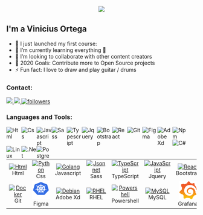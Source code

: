 <p align="center">
  <a href="https://git.io/typing-svg">
     <img src="https://readme-typing-svg.herokuapp.com?size=27&center=true&lines=Welcome+to+my+Profile;Full-stack+developer;Always+Learning">
  </a>
</p>



## I'm a Vinicius Ortega
- 🔭 I just launched my first course:
- 🌱 I’m currently learning everything 🤣
- 👯 I’m looking to collaborate with other content creators
- 🥅 2020 Goals: Contribute more to Open Source projects
- ⚡ Fun fact: I love to draw and play guitar / drums

### Contact:
  <a title="Visit my profile" href="https://www.linkedin.com/in/vinicius-ortega">
    <img src="https://img.shields.io/badge/LinkedIn-0077B5?style=for-the-badge&logo=linkedin&logoColor=white">
  </a>
  <a title="Contact me" href="mailto: viniciuscodc@gmail.com"> 
    <img src="https://img.shields.io/badge/Gmail-D14836?style=for-the-badge&logo=gmail&logoColor=white">
  </a>
  <a href="https://github.com/viniciuscodc">
    <img alt="followers" title="Follow me on Github" src="https://img.shields.io/github/followers/viniciuscodc?color=236ad3&labelColor=1155ba&style=for-the-badge&logo=github&label=Follow"/></a>

### Languages and Tools:

<img title="Html" width="40px" align="left" src="https://cdn.jsdelivr.net/gh/devicons/devicon/icons/html5/html5-original.svg" >
<img title="Css" width="40px" align="left" src="https://cdn.jsdelivr.net/gh/devicons/devicon/icons/css3/css3-original.svg" >
<img title="Javascript" width="40px" align="left" src="https://cdn.jsdelivr.net/gh/devicons/devicon/icons/javascript/javascript-original.svg" >
<img title="Sass" width="40px" align="left" src="https://cdn.jsdelivr.net/gh/devicons/devicon/icons/sass/sass-original.svg" >
<img title="Typescript" title="HTML" width="40px" align="left" src="https://cdn.jsdelivr.net/gh/devicons/devicon/icons/typescript/typescript-original.svg">
<img title="Jquery" width="40px" align="left" src="https://cdn.jsdelivr.net/gh/devicons/devicon/icons/jquery/jquery-original.svg">
<img title="Bootstrap" width="40px" align="left" src="https://cdn.jsdelivr.net/gh/devicons/devicon/icons/bootstrap/bootstrap-plain.svg">
<img title="React" width="40px" align="left" src="https://cdn.jsdelivr.net/gh/devicons/devicon/icons/react/react-original.svg">
<img title="Git" width="40px" align="left" src="https://cdn.jsdelivr.net/gh/devicons/devicon/icons/git/git-original.svg">
<img title="Figma" width="40px" align="left" src="https://cdn.jsdelivr.net/gh/devicons/devicon/icons/figma/figma-original.svg">
<img title="Adobe Xd" width="40px" align="left" src="https://cdn.jsdelivr.net/gh/devicons/devicon/icons/xd/xd-plain.svg">
<img title="Npm" width="40px" align="left" src="https://cdn.jsdelivr.net/gh/devicons/devicon/icons/npm/npm-original-wordmark.svg">
<img title="C#" width="40px" align="left" src="https://cdn.jsdelivr.net/gh/devicons/devicon/icons/csharp/csharp-original.svg" >
<img title="Linux" width="40px" align="left" src="https://cdn.jsdelivr.net/gh/devicons/devicon/icons/linux/linux-original.svg" >
<img title=".Net" width="40px" align="left" src="https://cdn.jsdelivr.net/gh/devicons/devicon/icons/dot-net/dot-net-plain-wordmark.svg" >
<img title="Postgre" width="40px" align="left" src="https://cdn.jsdelivr.net/gh/devicons/devicon/icons/postgresql/postgresql-original.svg" >

<table>
  <tr>
    <td align="center" width="96">
      <a href="#macropower-tech">
        <img src="https://cdn.jsdelivr.net/gh/devicons/devicon/icons/html5/html5-original.svg" width="48" height="48" alt="Html" />
      </a>
      <br>Html
    </td>
    <td align="center" width="96">
      <a href="#macropower-tech">
        <img src="https://cdn.jsdelivr.net/gh/devicons/devicon/icons/css3/css3-original.svg" width="48" height="48" alt="Python" />
      </a>
      <br>Css
    </td>
    <td align="center" width="96">
      <a href="#macropower-tech">
        <img src="https://cdn.jsdelivr.net/gh/devicons/devicon/icons/javascript/javascript-original.svg" width="48" height="48" alt="Golang" />
      </a>
      <br>Javascript
    </td>
    <td align="center" width="96">
      <a href="#macropower-tech">
        <img src="https://cdn.jsdelivr.net/gh/devicons/devicon/icons/sass/sass-original.svg" width="48" height="48" alt="Jsonnet" />
      </a>
      <br>Sass
    </td>
    <td align="center" width="96">
      <a href="#macropower-tech">
        <img src="https://cdn.jsdelivr.net/gh/devicons/devicon/icons/typescript/typescript-original.svg" width="48" height="48" alt="TypeScript" />
      </a>
      <br>TypeScript
    </td>
    <td align="center" width="96">
      <a href="#macropower-tech">
        <img src="https://cdn.jsdelivr.net/gh/devicons/devicon/icons/jquery/jquery-original.svg" width="48" height="48" alt="JavaScript" />
      </a>
      <br>Jquery
    </td>
    <td align="center" width="96">
      <a href="#macropower-tech" >
        <img src="https://cdn.jsdelivr.net/gh/devicons/devicon/icons/bootstrap/bootstrap-plain.svg" width="48" height="48" alt="React" />
      </a>
      <br>Bootstrap
    </td>
    <td align="center" width="96">
      <a href="#macropower-tech">
        <img src="https://cdn.jsdelivr.net/gh/devicons/devicon/icons/react/react-original.svg" width="48" height="48" alt="Bootstrap" />
      </a>
      <br>React
    </td>
  </tr>
  <tr>
    <td align="center" width="96"> 
      <a href="#macropower-tech" >
        <img src="./img/docker-original.svg" width="48" height="48" alt="Docker" />
      </a>
      <br>Git
    </td>
    <td align="center" width="96">
      <a href="#macropower-tech" >
        <img src="https://raw.githubusercontent.com/cncf/artwork/master/projects/kubernetes/icon/color/kubernetes-icon-color.svg" width="48" height="48" alt="Kubernetes" />
      </a>
      <br>Figma
    </td>
    <td align="center"  width="96">
      <a href="#macropower-tech">
        <img src="./img/debian-original.svg" width="48" height="48" alt="Debian" />
      </a>
      <br>Adobe Xd
    </td>
    <td align="center"  width="96">
      <a href="#macropower-tech">
        <img src="./img/redhat-original.svg" width="48" height="48" alt="RHEL" />
      </a>
      <br>RHEL
    </td>
    <td align="center" width="96">
      <a href="#macropower-tech">
        <img src="https://raw.githubusercontent.com/PowerShell/PowerShell/master/assets/ps_black_128.svg" width="48" height="48" alt="Powershell" />
      </a>
      <br>Powershell
    </td>
    <td align="center"  width="96">
      <a href="#macropower-tech">
        <img src="./img/mysql-original.svg" width="48" height="48" alt="MySQL" />
      </a>
      <br>MySQL
    </td>
    <td align="center" width="96">
      <a href="#macropower-tech" >
        <img src="https://raw.githubusercontent.com/grafana/grafana/master/public/img/grafana_icon.svg" width="48" height="48" alt="Grafana" />
      </a>
      <br>Grafana
    </td>
    <td align="center" width="96">
      <a href="#macropower-tech" >
        <img src="https://github.com/cncf/artwork/blob/master/projects/prometheus/icon/color/prometheus-icon-color.svg" width="48" height="48" alt="Prometheus" />
      </a>
      <br>Prometheus
    </td>
  </tr>
</table>



